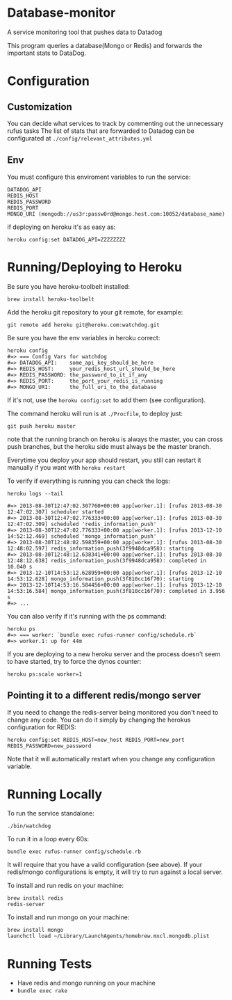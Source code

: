 Database-monitor
==================

A service monitoring tool that pushes data to Datadog

This program queries a database(Mongo or Redis) and forwards the important stats to DataDog.


Configuration
=============

Customization
----

You can decide what services to track by commenting out the unnecessary rufus tasks
The list of stats that are forwarded to Datadog can be configurated at
`./config/relevant_attributes.yml`


Env
-----

You must configure this enviroment variables to run the service:

```
DATADOG_API
REDIS_HOST
REDIS_PASSWORD
REDIS_PORT
MONGO_URI (mongodb://us3r:passw0rd@mongo.host.com:10052/database_name)
```

if deploying on heroku it's as easy as:

```shell
heroku config:set DATADOG_API=ZZZZZZZZ
```

Running/Deploying to Heroku
==========

Be sure you have heroku-toolbelt installed:

```shell
brew install heroku-toolbelt
```

Add the heroku git repository to your git remote, for example:

```shell
git remote add heroku git@heroku.com:watchdog.git
```

Be sure you have the env variables in heroku correct:

```shell
heroku config
#=> === Config Vars for watchdog
#=> DATADOG_API:    some_api_key_should_be_here
#=> REDIS_HOST:     your_redis_host_url_should_be_here
#=> REDIS_PASSWORD: the_password_to_it_if_any
#=> REDIS_PORT:     the_port_your_redis_is_running
#=> MONGO_URI:      the_full_uri_to_the_database

```

If it's not, use the `heroku config:set` to add them (see configuration).

The command heroku will run is at `./Procfile`, to deploy just:

```shell
git push heroku master
```

note that the running branch on heroku is always the master, you can
cross push branches, but the heroku side must always be the master branch.

Everytime you deploy your app should restart, you still can restart it manually if
you want with `heroku restart`

To verify if everything is running you can check the logs:

```shell
heroku logs --tail

#=> 2013-08-30T12:47:02.307760+00:00 app[worker.1]: [rufus 2013-08-30 12:47:02.307] scheduler started
#=> 2013-08-30T12:47:02.776333+00:00 app[worker.1]: [rufus 2013-08-30 12:47:02.309] scheduled 'redis_information_push'
#=> 2013-08-30T12:47:02.776333+00:00 app[worker.1]: [rufus 2013-12-10 14:52:12.469] scheduled 'mongo_information_push'
#=> 2013-08-30T12:48:02.598359+00:00 app[worker.1]: [rufus 2013-08-30 12:48:02.597] redis_information_push(3f9948dca958): starting
#=> 2013-08-30T12:48:12.638341+00:00 app[worker.1]: [rufus 2013-08-30 12:48:12.638] redis_information_push(3f9948dca958): completed in 10.040 s
#=> 2013-12-10T14:53:12.628959+00:00 app[worker.1]: [rufus 2013-12-10 14:53:12.628] mongo_information_push(3f810cc16f70): starting
#=> 2013-12-10T14:53:16.584456+00:00 app[worker.1]: [rufus 2013-12-10 14:53:16.584] mongo_information_push(3f810cc16f70): completed in 3.956 s
#=> ...
```

You can also verify if it's running with the ps command:

```shell
heroku ps
#=> === worker: `bundle exec rufus-runner config/schedule.rb`
#=> worker.1: up for 44m
```

If you are deploying to a new heroku server and the process doesn't seem to have started,
try to force the dynos counter:

```shell
heroku ps:scale worker=1
```

Pointing it to a different redis/mongo server
-----

If you need to change the redis-server being monitored you don't need to change any code.
You can do it simply by changing the herokus configuration for REDIS:

```shell
heroku config:set REDIS_HOST=new_host REDIS_PORT=new_port REDIS_PASSWORD=new_password
```
Note that it will automatically restart when you change any configuration variable.


Running Locally
==========

To run the service standalone:

```shell
./bin/watchdog
```

To run it in a loop every 60s:

```shell
bundle exec rufus-runner config/schedule.rb
```

It will require that you have a valid configuration (see above).
If your redis/mongo configurations is empty, it will try to run against
a local server.

To install and run redis on your machine:

```shell
brew install redis
redis-server
```

To install and run mongo on your machine:

```shell
brew install mongo
launchctl load ~/Library/LaunchAgents/homebrew.mxcl.mongodb.plist
```

Running Tests
=============

* Have redis and mongo running on your machine
* `bundle exec rake`

